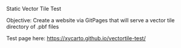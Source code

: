 Static Vector Tile Test

Objective:
Create a website via GitPages that will serve a vector tile directory of .pbf files

Test page here: https://xycarto.github.io/vectortile-test/ 
